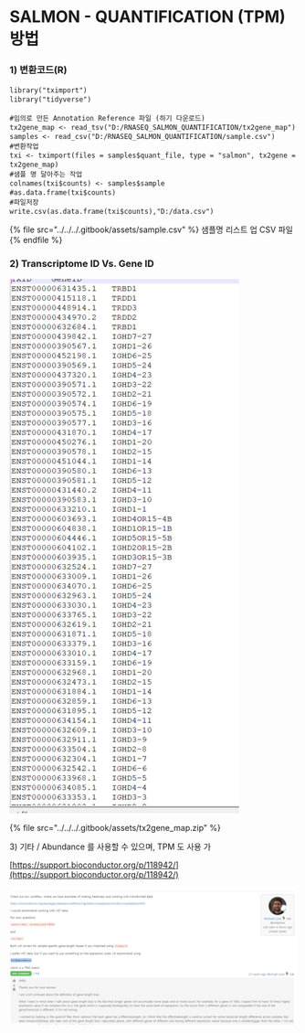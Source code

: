 # SALMON - QUANTIFICATION (TPM)방법

### 1) 변환코드(R)

```
library("tximport")
library("tidyverse")

#임의로 만든 Annotation Reference 파일 (하기 다운로드)
tx2gene_map <- read_tsv("D:/RNASEQ_SALMON_QUANTIFICATION/tx2gene_map")
samples <- read_csv("D:/RNASEQ_SALMON_QUANTIFICATION/sample.csv")
#변환작업
txi <- tximport(files = samples$quant_file, type = "salmon", tx2gene = tx2gene_map)
#샘플 명 달아주는 작업
colnames(txi$counts) <- samples$sample
#as.data.frame(txi$counts)
#파일저장
write.csv(as.data.frame(txi$counts),"D:/data.csv")
```

{% file src="../../../.gitbook/assets/sample.csv" %}
샘플명 리스트 업 CSV 파일
{% endfile %}

### 2) Transcriptome ID Vs. Gene ID

![](<../../../.gitbook/assets/image (300).png>)

{% file src="../../../.gitbook/assets/tx2gene_map.zip" %}

3\) 기타 / Abundance 를 사용할 수 있으며, TPM 도 사용 가

[https://support.bioconductor.org/p/118942/](https://support.bioconductor.org/p/118942/)

![](<../../../.gitbook/assets/image (301).png>)
